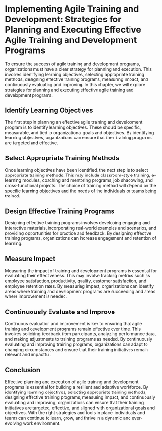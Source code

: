 Implementing Agile Training and Development: Strategies for Planning and Executing Effective Agile Training and Development Programs
====================================================================================================================================

To ensure the success of agile training and development programs, organizations must have a clear strategy for planning and execution. This involves identifying learning objectives, selecting appropriate training methods, designing effective training programs, measuring impact, and continuously evaluating and improving. In this chapter, we will explore strategies for planning and executing effective agile training and development programs.

Identify Learning Objectives
----------------------------

The first step in planning an effective agile training and development program is to identify learning objectives. These should be specific, measurable, and tied to organizational goals and objectives. By identifying learning objectives, organizations can ensure that their training programs are targeted and effective.

Select Appropriate Training Methods
-----------------------------------

Once learning objectives have been identified, the next step is to select appropriate training methods. This may include classroom-style training, e-learning modules, coaching and mentoring programs, job shadowing, and cross-functional projects. The choice of training method will depend on the specific learning objectives and the needs of the individuals or teams being trained.

Design Effective Training Programs
----------------------------------

Designing effective training programs involves developing engaging and interactive materials, incorporating real-world examples and scenarios, and providing opportunities for practice and feedback. By designing effective training programs, organizations can increase engagement and retention of learning.

Measure Impact
--------------

Measuring the impact of training and development programs is essential for evaluating their effectiveness. This may involve tracking metrics such as employee satisfaction, productivity, quality, customer satisfaction, and employee retention rates. By measuring impact, organizations can identify areas where training and development programs are succeeding and areas where improvement is needed.

Continuously Evaluate and Improve
---------------------------------

Continuous evaluation and improvement is key to ensuring that agile training and development programs remain effective over time. This involves soliciting feedback from participants, analyzing performance data, and making adjustments to training programs as needed. By continuously evaluating and improving training programs, organizations can adapt to changing circumstances and ensure that their training initiatives remain relevant and impactful.

Conclusion
----------

Effective planning and execution of agile training and development programs is essential for building a resilient and adaptive workforce. By identifying learning objectives, selecting appropriate training methods, designing effective training programs, measuring impact, and continuously evaluating and improving, organizations can ensure that their training initiatives are targeted, effective, and aligned with organizational goals and objectives. With the right strategies and tools in place, individuals and teams can continue to learn, grow, and thrive in a dynamic and ever-evolving work environment.
